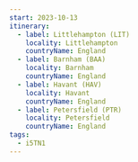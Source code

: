 ```yaml
---
start: 2023-10-13
itinerary:
  - label: Littlehampton (LIT)
    locality: Littlehampton
    countryName: England
  - label: Barnham (BAA)
    locality: Barnham
    countryName: England
  - label: Havant (HAV)
    locality: Havant
    countryName: England
  - label: Petersfield (PTR)
    locality: Petersfield
    countryName: England
tags:
  - i5TN1
---
```

